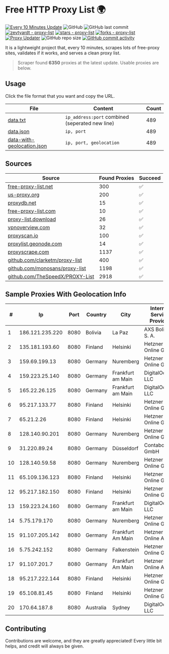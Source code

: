 
# Free HTTP Proxy List 🌍

[![Every 10 Minutes Update](https://github.com/mertguvencli/http-proxy-list/actions/workflows/main.yml/badge.svg?branch=main)](https://github.com/mertguvencli/http-proxy-list/actions/workflows/main.yml)
![GitHub](https://img.shields.io/github/license/mertguvencli/http-proxy-list)
![GitHub last commit](https://img.shields.io/github/last-commit/mertguvencli/http-proxy-list)
[![zevtyardt - proxy-list](https://img.shields.io/static/v1?label=zevtyardt&message=proxy-list&color=blue&logo=github)](https://github.com/zevtyardt/proxy-list "Go to GitHub repo")
[![stars - proxy-list](https://img.shields.io/github/stars/zevtyardt/proxy-list?style=social)](https://github.com/zevtyardt/proxy-list)
[![forks - proxy-list](https://img.shields.io/github/forks/zevtyardt/proxy-list?style=social)](https://github.com/zevtyardt/proxy-list)
[![Proxy Updater](https://github.com/zevtyardt/proxy-list/workflows/Proxy%20Updater/badge.svg)](https://github.com/zevtyardt/proxy-list/actions?query=workflow:"Proxy+Updater")
![GitHub repo size](https://img.shields.io/github/repo-size/zevtyardt/proxy-list)
[![GitHub commit activity](https://img.shields.io/github/commit-activity/m/zevtyardt/proxy-list?logo=commits)](https://github.com/zevtyardt/proxy-list/commits/main)

It is a lightweight project that, every 10 minutes, scrapes lots of free-proxy sites, validates if it works, and serves a clean proxy list.

> Scraper found **6350** proxies at the latest update. Usable proxies are below.

## Usage

Click the file format that you want and copy the URL.

|File|Content|Count|
|----|-------|-----|
|[data.txt](https://raw.githubusercontent.com/mertguvencli/http-proxy-list/main/proxy-list/data.txt)|`ip_address:port` combined (seperated new line)|489|
|[data.json](https://raw.githubusercontent.com/mertguvencli/http-proxy-list/main/proxy-list/data.json)|`ip, port`|489|
|[data-with-geolocation.json](https://raw.githubusercontent.com/mertguvencli/http-proxy-list/main/proxy-list/data-with-geolocation.json)|`ip, port, geolocation`|489|

## Sources

|Source|Found Proxies|Succeed|
|------|-------------|-------|
|[free-proxy-list.net](https://free-proxy-list.net)|300|✅|
|[us-proxy.org](https://www.us-proxy.org)|200|✅|
|[proxydb.net](http://proxydb.net)|15|✅|
|[free-proxy-list.com](https://free-proxy-list.com/?page=&port=&type%5B%5D=http&type%5B%5D=https&up_time=0&search=Search)|10|✅|
|[proxy-list.download](https://www.proxy-list.download/HTTP)|26|✅|
|[vpnoverview.com](https://vpnoverview.com/privacy/anonymous-browsing/free-proxy-servers)|32|✅|
|[proxyscan.io](https://www.proxyscan.io)|100|✅|
|[proxylist.geonode.com](https://proxylist.geonode.com/api/proxy-list?limit=300&page=1&sort_by=lastChecked&sort_type=desc&protocols=http,https)|14|✅|
|[proxyscrape.com](https://api.proxyscrape.com/v2/?request=displayproxies&protocol=http&timeout=10000&country=all&ssl=all&anonymity=all)|1137|✅|
|[github.com/clarketm/proxy-list](https://raw.githubusercontent.com/clarketm/proxy-list/master/proxy-list-raw.txt)|400|✅|
|[github.com/monosans/proxy-list](https://raw.githubusercontent.com/monosans/proxy-list/main/proxies/http.txt)|1198|✅|
|[github.com/TheSpeedX/PROXY-List](https://raw.githubusercontent.com/TheSpeedX/PROXY-List/master/http.txt)|2918|✅|


## Sample Proxies With Geolocation Info

|#|Ip|Port|Country|City|Internet Service Provider|
|-|--|----|-------|----|-------------------------|
|1|186.121.235.220|8080|Bolivia|La Paz|AXS Bolivia S. A.|
|2|135.181.193.60|8080|Finland|Helsinki|Hetzner Online GmbH|
|3|159.69.199.13|8080|Germany|Nuremberg|Hetzner Online GmbH|
|4|159.223.25.140|8080|Germany|Frankfurt am Main|DigitalOcean, LLC|
|5|165.22.26.125|8080|Germany|Frankfurt am Main|DigitalOcean, LLC|
|6|95.217.133.77|8080|Finland|Helsinki|Hetzner Online GmbH|
|7|65.21.2.26|8080|Finland|Helsinki|Hetzner Online GmbH|
|8|128.140.90.201|8080|Germany|Nuremberg|Hetzner Online GmbH|
|9|31.220.89.24|8080|Germany|Düsseldorf|Contabo GmbH|
|10|128.140.59.58|8080|Germany|Nuremberg|Hetzner Online GmbH|
|11|65.109.136.123|8080|Finland|Helsinki|Hetzner Online GmbH|
|12|95.217.182.150|8080|Finland|Helsinki|Hetzner Online GmbH|
|13|159.223.24.160|8080|Germany|Frankfurt am Main|DigitalOcean, LLC|
|14|5.75.179.170|8080|Germany|Nuremberg|Hetzner Online GmbH|
|15|91.107.205.142|8080|Germany|Frankfurt Am Main|Hetzner Online AG|
|16|5.75.242.152|8080|Germany|Falkenstein|Hetzner Online GmbH|
|17|91.107.201.7|8080|Germany|Frankfurt Am Main|Hetzner Online AG|
|18|95.217.222.144|8080|Finland|Helsinki|Hetzner Online GmbH|
|19|65.108.81.45|8080|Finland|Helsinki|Hetzner Online GmbH|
|20|170.64.187.8|8080|Australia|Sydney|DigitalOcean, LLC|



## Contributing

Contributions are welcome, and they are greatly appreciated! Every
little bit helps, and credit will always be given.

